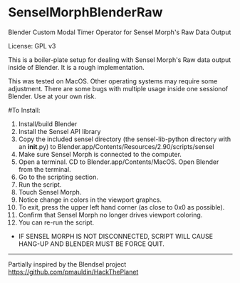 # SenselMorphBlenderRaw
Blender Custom Modal Timer Operator for Sensel Morph's Raw Data Output

License: GPL v3

This is a boiler-plate setup for dealing with Sensel Morph's Raw data output inside of Blender. It is a rough implementation. 

This was tested on MacOS. Other operating systems may require some adjustment. There are some bugs with multiple usage inside one sessionof Blender. Use at your own risk.

#To Install:
1) Install/build Blender
2) Install the Sensel API library
3) Copy the included sensel directory (the sensel-lib-python directory with an __init__.py) to Blender.app/Contents/Resources/2.90/scripts/sensel
4) Make sure Sensel Morph is connected to the computer.
4) Open a terminal. CD to Blender.app/Contents/MacOS. Open Blender from the terminal.
5) Go to the scripting section.
6) Run the script. 
7) Touch Sensel Morph.
8) Notice change in colors in the viewport graphcs.
9) To exit, press the upper left hand corner (as close to 0x0 as possible).
10) Confirm that Sensel Morph no longer drives viewport coloring. 
11) You can re-run the script. 
* IF SENSEL MORPH IS NOT DISCONNECTED, SCRIPT WILL CAUSE HANG-UP AND BLENDER MUST BE FORCE QUIT.


---
Partially inspired by the Blendsel project https://github.com/pmauldin/HackThePlanet
